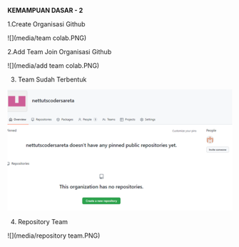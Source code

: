 **KEMAMPUAN DASAR - 2**

1.Create Organisasi Github

![](media/team colab.PNG)

2.Add Team Join Organisasi Github

![](media/add team colab.PNG)

3. Team Sudah Terbentuk

![](media/organisasi.PNG)

4. Repository Team

![](media/repository team.PNG)